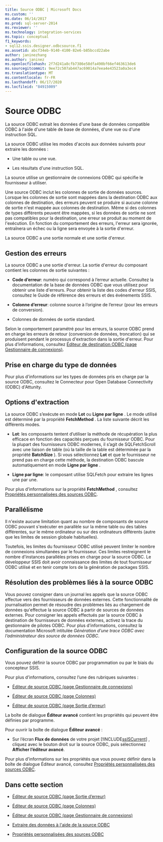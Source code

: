 ```yaml
---
title: Source ODBC | Microsoft Docs
ms.custom: ''
ms.date: 06/14/2017
ms.prod: sql-server-2014
ms.reviewer: ''
ms.technology: integration-services
ms.topic: conceptual
f1_keywords:
- sql12.ssis.designer.odbcsource.f1
ms.assetid: abcf34eb-9140-4100-82e6-b85bccd22abe
author: janinezhang
ms.author: janinez
ms.openlocfilehash: 2f7d241a8cfb7386e58dfa490bf66ef463613de6
ms.sourcegitcommit: 9ee72c507ab447ac69014a7eea4e43523a0a3ec4
ms.translationtype: MT
ms.contentlocale: fr-FR
ms.lasthandoff: 06/17/2020
ms.locfileid: "84915009"
---
```

# <a name="odbc-source"></a>Source ODBC
  La source ODBC extrait les données d'une base de données compatible ODBC à l'aide d'une table de base de données, d'une vue ou d'une instruction SQL.  
  
 La source ODBC utilise les modes d'accès aux données suivants pour extraire les données :  
  
-   Une table ou une vue.  
  
-   Les résultats d'une instruction SQL.  
  
 La source utilise un gestionnaire de connexions ODBC qui spécifie le fournisseur à utiliser.  
  
 Une source ODBC inclut les colonnes de sortie de données sources. Lorsque les colonnes de sortie sont mappées dans la destination ODBC aux colonnes de destination, des erreurs peuvent se produire si aucune colonne de sortie n'est mappée aux colonnes de destination. Même si des colonnes de types différents peuvent être mappées, si les données de sortie ne sont pas compatibles pour la destination, une erreur se produit au moment de l'exécution. En fonction du comportement des erreurs, l'erreur sera ignorée, entraînera un échec ou la ligne sera envoyée à la sortie d'erreur.  
  
 La source ODBC a une sortie normale et une sortie d'erreur.  
  
## <a name="error-handling"></a>Gestion des erreurs  
 La source ODBC a une sortie d'erreur. La sortie d'erreur du composant contient les colonnes de sortie suivantes :  
  
-   **Code d’erreur**: numéro qui correspond à l’erreur actuelle. Consultez la documentation de la base de données ODBC que vous utilisez pour obtenir une liste d'erreurs. Pour obtenir la liste des codes d'erreur SSIS, consultez le Guide de référence des erreurs et des événements SSIS.  
  
-   **Colonne d’erreur**: colonne source à l’origine de l’erreur (pour les erreurs de conversion).  
  
-   Colonnes de données de sortie standard.  
  
 Selon le comportement paramétré pour les erreurs, la source ODBC prend en charge les erreurs de retour (conversion de données, troncation) qui se produisent pendant le processus d'extraction dans la sortie d'erreur. Pour plus d’informations, consultez [Éditeur de destination ODBC &#40;page Gestionnaire de connexions&#41;](../odbc-destination-editor-connection-manager-page.md).  
  
## <a name="data-type-support"></a>Prise en charge du type de données  
 Pour plus d'informations sur les types de données pris en charge par la source ODBC, consultez le Connecteur pour Open Database Connectivity (ODBC) d'Attunity.  
  
## <a name="extract-options"></a>Options d'extraction  
 La source ODBC s’exécute en mode **Lot** ou **Ligne par ligne** . Le mode utilisé est déterminé par la propriété **FetchMethod** . La liste suivante décrit les différents modes.  
  
-   **Lot**: les composants tentent d’utiliser la méthode de récupération la plus efficace en fonction des capacités perçues du fournisseur ODBC. Pour la plupart des fournisseurs ODBC modernes, il s’agit de SQLFetchScroll avec une liaison de table (où la taille de la table est déterminée par la propriété **BatchSize** ). Si vous sélectionnez **Lot** et que le fournisseur ne prend pas en charge cette méthode, la destination ODBC bascule automatiquement en mode **Ligne par ligne** .  
  
-   **Ligne par ligne**: le composant utilise SQLFetch pour extraire les lignes une par une.  
  
 Pour plus d’informations sur la propriété **FetchMethod** , consultez [Propriétés personnalisées des sources ODBC](odbc-source-custom-properties.md).  
  
## <a name="parallelism"></a>Parallélisme  
 Il n'existe aucune limitation quant au nombre de composants de source ODBC pouvant s'exécuter en parallèle sur la même table ou des tables différentes, sur le même ordinateur ou sur des ordinateurs différents (autre que les limites de session globale habituelles).  
  
 Toutefois, les limites du fournisseur ODBC utilisé peuvent limiter le nombre de connexions simultanées par le fournisseur. Ces limites restreignent le nombre d'instances parallèles prises en charge pour la source ODBC. Le développeur SSIS doit avoir connaissance des limites de tout fournisseur ODBC utilisé et en tenir compte lors de la génération de packages SSIS.  
  
## <a name="troubleshooting-the-odbc-source"></a>Résolution des problèmes liés à la source ODBC  
 Vous pouvez consigner dans un journal les appels que la source ODBC effectue vers des fournisseurs de données externes. Cette fonctionnalité de journalisation permet de résoudre des problèmes liés au chargement de données qu'effectue la source ODBC à partir de sources de données externes. Pour consigner les appels effectués par la source ODBC à destination de fournisseurs de données externes, activez la trace du gestionnaire de pilotes ODBC. Pour plus d’informations, consultez la documentation Microsoft intitulée *Génération d’une trace ODBC avec l’administrateur des source de données ODBC*.  
  
## <a name="configuring-the-odbc-source"></a>Configuration de la source ODBC  
 Vous pouvez définir la source ODBC par programmation ou par le biais du concepteur SSIS.  
  
 Pour plus d’informations, consultez l’une des rubriques suivantes :  
  
-   [Éditeur de source ODBC &#40;page Gestionnaire de connexions&#41;](../odbc-source-editor-connection-manager-page.md)  
  
-   [Éditeur de source ODBC &#40;page Colonnes&#41;](../odbc-source-editor-columns-page.md)  
  
-   [Éditeur de source ODBC &#40;page Sortie d’erreur&#41;](../odbc-source-editor-error-output-page.md)  
  
 La boîte de dialogue **Éditeur avancé** contient les propriétés qui peuvent être définies par programme.  
  
 Pour ouvrir la boîte de dialogue **Éditeur avancé** :  
  
-   Sur l’écran **Flux de données** de votre projet [!INCLUDE[ssISCurrent](../../includes/ssiscurrent-md.md)] , cliquez avec le bouton droit sur la source ODBC, puis sélectionnez **Afficher l’éditeur avancé**.  
  
 Pour plus d’informations sur les propriétés que vous pouvez définir dans la boîte de dialogue Éditeur avancé, consultez [Propriétés personnalisées des sources ODBC](odbc-source-custom-properties.md).  
  
## <a name="in-this-section"></a>Dans cette section  
  
-   [Éditeur de source ODBC &#40;page Sortie d’erreur&#41;](../odbc-source-editor-error-output-page.md)  
  
-   [Éditeur de source ODBC &#40;page Colonnes&#41;](../odbc-source-editor-columns-page.md)  
  
-   [Éditeur de source ODBC &#40;page Gestionnaire de connexions&#41;](../odbc-source-editor-connection-manager-page.md)  
  
-   [Extraire des données à l'aide de la source ODBC](odbc-source.md)  
  
-   [Propriétés personnalisées des sources ODBC](odbc-source-custom-properties.md)  
  
  
